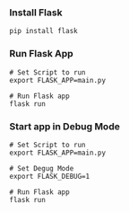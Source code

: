 ### Install Flask
```
pip install flask
```

### Run Flask App
```
# Set Script to run
export FLASK_APP=main.py

# Run Flask app
flask run
```

### Start app in Debug Mode
```
# Set Script to run
export FLASK_APP=main.py

# Set Degug Mode
export FLASK_DEBUG=1

# Run Flask app
flask run
```